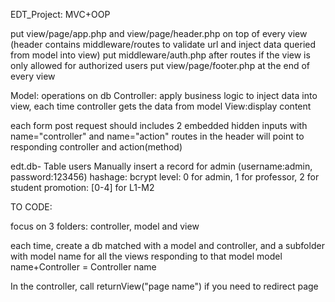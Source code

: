 EDT_Project: MVC+OOP



put view/page/app.php and view/page/header.php on top of every view (header contains middleware/routes to validate url 
and inject data queried from model into view)
put middleware/auth.php after routes if the view is only allowed for authorized users
put view/page/footer.php at the end of every view


Model: operations on db
Controller: apply business logic to inject data into view, each time controller gets the data from model
View:display content

each form post request should includes 2 embedded hidden inputs with name="controller" and name="action"
routes in the header will point to responding controller and action(method)

edt.db- Table users
Manually insert a record for admin (username:admin, password:123456)
hashage: bcrypt
level: 0 for admin, 1 for professor, 2 for student
promotion: [0-4] for L1-M2


TO CODE:

focus on 3 folders: controller, model and view

each time, create a db matched with a model and controller, and a subfolder with model name 
for all the views responding to that model
model name+Controller = Controller name

In the controller, call returnView("page name") if you need to redirect page
